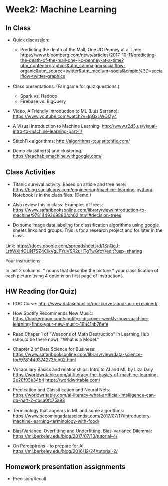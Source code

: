 
# Week2:  Machine Learning


## In Class

* Quick discussion:
	* Predicting the death of the Mall, One JC Penney at a Time: https://www.bloomberg.com/news/articles/2017-10-11/predicting-the-death-of-the-mall-one-j-c-penney-at-a-time?utm_content=graphics&utm_campaign=socialflow-organic&utm_source=twitter&utm_medium=social&cmpid%3D=socialflow-twitter-graphics

* Class presentations. (Fair game for quiz questions.)
	* Spark vs. Hadoop
	* Firebase vs. BigQuery

* Video, A Friendly Introduction to ML (Luis Serrano): https://www.youtube.com/watch?v=IpGxLWOIZy4
* A Visual Introduction to Machine Learning: http://www.r2d3.us/visual-intro-to-machine-learning-part-1/
* StitchFix algorithms: http://algorithms-tour.stitchfix.com/
* Demo classifier(s) and clustering.  https://teachablemachine.withgoogle.com/

## Class Activities

* Titanic survival activity. Based on article and tree here: https://blog.socialcops.com/engineering/machine-learning-python/.  Notebook is in the class files. (Demo.)

* Also review this in class: Examples of trees: https://www.safaribooksonline.com/library/view/introduction-to-machine/9781449369880/ch02.html#decision-trees

* Do some image data labeling for classification algorithms using google sheets links and groups.  This is for a research project and for later in the class.

Link: https://docs.google.com/spreadsheets/d/1SnQcJ-LrhWXj4OUN7SZ4CikVgJFYuVSR2uHTgTwGfcY/edit?usp=sharing

Your instructions:

In last 2 columns:
	* nouns that describe the picture
	* your classification of each picture using 4 options on first page of Instructions.


## HW Reading (for Quiz)

* ROC Curve: http://www.dataschool.io/roc-curves-and-auc-explained/

* How Spotify Recommends New Music: https://hackernoon.com/spotifys-discover-weekly-how-machine-learning-finds-your-new-music-19a41ab76efe
* Read Chaper 1 of "Weapons of Math Destruction" in Learning Hub (should be there now): "What is a Model."
* Chapter 2 of Data Science for Business: https://www.safaribooksonline.com/library/view/data-science-for/9781449374273/ch02.html
* Vocabulary Basics and relationships: Intro to AI and ML by Liza Daly
https://worldwritable.com/ai-literacy-the-basics-of-machine-learning-2e20f93e34b4
https://worldwritable.com/
* Predication and Classification and Neural Nets: https://worldwritable.com/ai-literacy-what-artificial-intelligence-can-do-part-2-cbca0fc75a93
* Terminology that appears in ML and some algorithms: https://www.becomingadatascientist.com/2017/07/17/introductory-machine-learning-terminology-with-food/
* Bias/Variance: Overfitting and Underfitting, Bias-Variance Dilemma: https://ml.berkeley.edu/blog/2017/07/13/tutorial-4/
* On Perceptrons - to prepare for AI. https://ml.berkeley.edu/blog/2016/12/24/tutorial-2/


## Homework presentation assignments

* Precision/Recall



